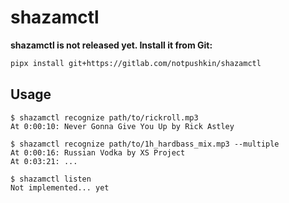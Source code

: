 # shazamctl

**shazamctl is not released yet. Install it from Git:**

```sh
pipx install git+https://gitlab.com/notpushkin/shazamctl
```

## Usage

```
$ shazamctl recognize path/to/rickroll.mp3
At 0:00:10: Never Gonna Give You Up by Rick Astley
```

```
$ shazamctl recognize path/to/1h_hardbass_mix.mp3 --multiple
At 0:00:16: Russian Vodka by XS Project
At 0:03:21: ...
```

```
$ shazamctl listen
Not implemented... yet
```
